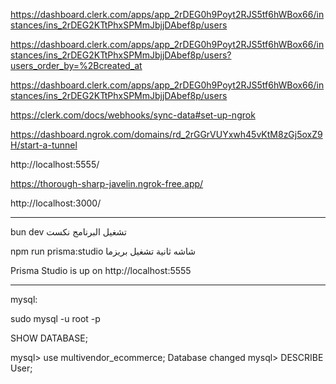 https://dashboard.clerk.com/apps/app_2rDEG0h9Poyt2RJS5tf6hWBox66/instances/ins_2rDEG2KTtPhxSPMmJbjjDAbef8p/users

https://dashboard.clerk.com/apps/app_2rDEG0h9Poyt2RJS5tf6hWBox66/instances/ins_2rDEG2KTtPhxSPMmJbjjDAbef8p/users?users_order_by=%2Bcreated_at

https://dashboard.clerk.com/apps/app_2rDEG0h9Poyt2RJS5tf6hWBox66/instances/ins_2rDEG2KTtPhxSPMmJbjjDAbef8p/users

https://clerk.com/docs/webhooks/sync-data#set-up-ngrok

https://dashboard.ngrok.com/domains/rd_2rGGrVUYxwh45vKtM8zGj5oxZ9H/start-a-tunnel

http://localhost:5555/

https://thorough-sharp-javelin.ngrok-free.app/

http://localhost:3000/

------------------------------------------
bun dev تشغيل البرنامج نكست

npm run prisma:studio  شاشه ثانية تشغيل بريزما

Prisma Studio is up on http://localhost:5555

______________________________________________
mysql:

sudo mysql -u root -p

SHOW DATABASE;


mysql> use multivendor_ecommerce;
Database changed
mysql> DESCRIBE User;
